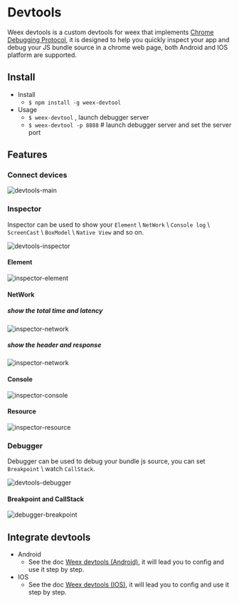 # Devtools

Weex devtools is a custom devtools for weex that implements [Chrome Debugging Protocol](https://developer.chrome.com/devtools/docs/debugger-protocol), it is designed to help you quickly inspect your app and debug your JS bundle source in a chrome web page, both Android and IOS platform are supported.

## Install

* Install 
    * `$ npm install -g weex-devtool`
* Usage
    * `$ weex-devtool` , launch debugger server
    * `$ weex-devtool -p 8888`  # launch debugger server and set the server port

## Features

### Connect devices
![devtools-main](https://img.alicdn.com/tps/TB13fwSKFXXXXXDaXXXXXXXXXXX-887-828.png "connecting (multiple) devices")

### Inspector
 Inspector can be used to show your `Element` \ `NetWork` \ `Console log` \ `ScreenCast` \ `BoxModel` \ `Native View` and so on.

![devtools-inspector](https://img.alicdn.com/tps/TB1O.nwKFXXXXX8XpXXXXXXXXXX-1436-811.png "devtools-inspector")

#### Element
![inspector-element](https://img.alicdn.com/tps/TB1.02bKFXXXXXwaXXXXXXXXXXX-2880-1800.png "inspector-element")

#### NetWork

##### show the total time and latency
![inspector-network](https://img.alicdn.com/tps/TB1NjO_KFXXXXcaaXXXXXXXXXXX-2880-1800.png "inspector-network")

##### show the header and response
![inspector-network](https://img.alicdn.com/tps/TB1ck6lKFXXXXbZXFXXXXXXXXXX-2880-1800.png "inspector-network")

#### Console
![inspector-console](https://img.alicdn.com/tps/TB1a7HqKFXXXXXMXFXXXXXXXXXX-2880-1800.png "inspector-console")

#### Resource
![inspector-resource](https://img.alicdn.com/tps/TB1oY6cKFXXXXXQaXXXXXXXXXXX-2880-1800.png "inspector-resource")

### Debugger

 Debugger can be used to debug your bundle js source, you can set `Breakpoint` \ watch `CallStack`.
 
![devtools-debugger](https://img.alicdn.com/tps/TB1aPTEKFXXXXXaXXXXXXXXXXXX-1436-813.png "devtools-debugger")

#### Breakpoint and CallStack
![debugger-breakpoint](https://img.alicdn.com/tps/TB1_trbKFXXXXc0XVXXXXXXXXXX-2880-1800.png "debugger-breakpoint")


## Integrate devtools

* Android
    * See the doc [Weex devtools (Android)](https://github.com/alibaba/weex/blob/doc/android/inspector/README.md), it will lead you to config and use it step by step.
* IOS
    * See the doc [Weex devtools (IOS)](https://github.com/alibaba/weex/blob/doc/ios/WXDevtool/README.md), it will lead you to config and use it step by step.

